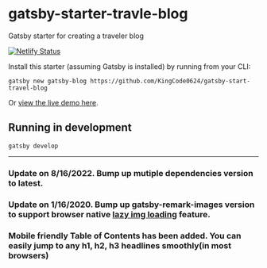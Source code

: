 # gatsby-starter-travle-blog
Gatsby starter for creating a traveler blog

[![Netlify Status](https://api.netlify.com/api/v1/badges/23a68426-4f47-43da-b545-a97a5f3a4552/deploy-status)](https://app.netlify.com/sites/traveler-blog/deploys)

Install this starter (assuming Gatsby is installed) by running from your CLI:

`gatsby new gatsby-blog https://github.com/KingCode0624/gatsby-start-travel-blog`

Or [view the live demo here](https://traveler-blog.netlify.com/).

## Running in development
`gatsby develop`

---
### Update on 8/16/2022. Bump up mutiple dependencies version to latest.

### Update on 1/16/2020. Bump up gatsby-remark-images version to support browser native [lazy img loading](https://caniuse.com/#feat=loading-lazy-attr) feature.

### Mobile friendly Table of Contents has been added. You can easily jump to any h1, h2, h3 headlines smoothly(in most browsers)
